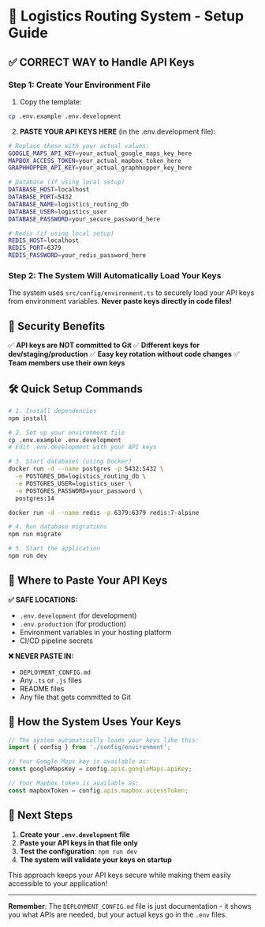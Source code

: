# 🚀 Logistics Routing System - Setup Guide

## ✅ **CORRECT WAY to Handle API Keys**

### **Step 1: Create Your Environment File**

1. Copy the template:
```bash
cp .env.example .env.development
```

2. **PASTE YOUR API KEYS HERE** (in the .env.development file):
```bash
# Replace these with your actual values:
GOOGLE_MAPS_API_KEY=your_actual_google_maps_key_here
MAPBOX_ACCESS_TOKEN=your_actual_mapbox_token_here
GRAPHHOPPER_API_KEY=your_actual_graphhopper_key_here

# Database (if using local setup)
DATABASE_HOST=localhost
DATABASE_PORT=5432
DATABASE_NAME=logistics_routing_db
DATABASE_USER=logistics_user
DATABASE_PASSWORD=your_secure_password_here

# Redis (if using local setup)
REDIS_HOST=localhost
REDIS_PORT=6379
REDIS_PASSWORD=your_redis_password_here
```

### **Step 2: The System Will Automatically Load Your Keys**

The system uses `src/config/environment.ts` to securely load your API keys from environment variables. **Never paste keys directly in code files!**

## 🔐 **Security Benefits**

✅ **API keys are NOT committed to Git**
✅ **Different keys for dev/staging/production**
✅ **Easy key rotation without code changes**
✅ **Team members use their own keys**

## 🛠️ **Quick Setup Commands**

```bash
# 1. Install dependencies
npm install

# 2. Set up your environment file
cp .env.example .env.development
# Edit .env.development with your API keys

# 3. Start databases (using Docker)
docker run -d --name postgres -p 5432:5432 \
  -e POSTGRES_DB=logistics_routing_db \
  -e POSTGRES_USER=logistics_user \
  -e POSTGRES_PASSWORD=your_password \
  postgres:14

docker run -d --name redis -p 6379:6379 redis:7-alpine

# 4. Run database migrations
npm run migrate

# 5. Start the application
npm run dev
```

## 📝 **Where to Paste Your API Keys**

**✅ SAFE LOCATIONS:**
- `.env.development` (for development)
- `.env.production` (for production)
- Environment variables in your hosting platform
- CI/CD pipeline secrets

**❌ NEVER PASTE IN:**
- `DEPLOYMENT_CONFIG.md`
- Any `.ts` or `.js` files
- README files
- Any file that gets committed to Git

## 🔄 **How the System Uses Your Keys**

```typescript
// The system automatically loads your keys like this:
import { config } from './config/environment';

// Your Google Maps key is available as:
const googleMapsKey = config.apis.googleMaps.apiKey;

// Your Mapbox token is available as:
const mapboxToken = config.apis.mapbox.accessToken;
```

## 🎯 **Next Steps**

1. **Create your `.env.development` file**
2. **Paste your API keys in that file only**
3. **Test the configuration**: `npm run dev`
4. **The system will validate your keys on startup**

This approach keeps your API keys secure while making them easily accessible to your application!

---

**Remember**: The `DEPLOYMENT_CONFIG.md` file is just documentation - it shows you what APIs are needed, but your actual keys go in the `.env` files.